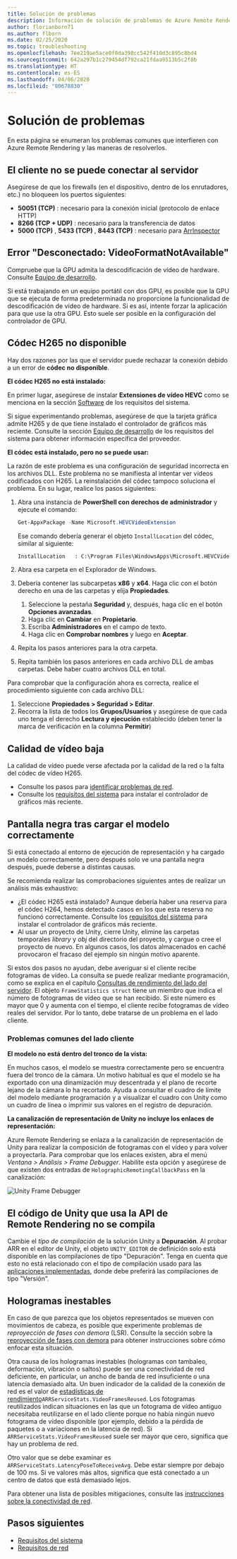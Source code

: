 ```yaml
---
title: Solución de problemas
description: Información de solución de problemas de Azure Remote Rendering
author: florianborn71
ms.author: flborn
ms.date: 02/25/2020
ms.topic: troubleshooting
ms.openlocfilehash: 7ee219ae5ace0f0da398cc542f410d3c895c8bd4
ms.sourcegitcommit: 642a297b1c279454df792ca21fdaa9513b5c2f8b
ms.translationtype: HT
ms.contentlocale: es-ES
ms.lasthandoff: 04/06/2020
ms.locfileid: "80678830"
---
```

# <a name="troubleshoot"></a>Solución de problemas

En esta página se enumeran los problemas comunes que interfieren con Azure Remote Rendering y las maneras de resolverlos.

## <a name="client-cant-connect-to-server"></a>El cliente no se puede conectar al servidor

Asegúrese de que los firewalls (en el dispositivo, dentro de los enrutadores, etc.) no bloqueen los puertos siguientes:

* **50051 (TCP)** : necesario para la conexión inicial (protocolo de enlace HTTP)
* **8266 (TCP + UDP)** : necesario para la transferencia de datos
* **5000 (TCP)** , **5433 (TCP)** , **8443 (TCP)** : necesario para [ArrInspector](tools/arr-inspector.md)

## <a name="error-disconnected-videoformatnotavailable"></a>Error "Desconectado: VideoFormatNotAvailable"

Compruebe que la GPU admita la descodificación de vídeo de hardware. Consulte [Equipo de desarrollo](../overview/system-requirements.md#development-pc).

Si está trabajando en un equipo portátil con dos GPU, es posible que la GPU que se ejecuta de forma predeterminada no proporcione la funcionalidad de descodificación de vídeo de hardware. Si es así, intente forzar la aplicación para que use la otra GPU. Esto suele ser posible en la configuración del controlador de GPU.

## <a name="h265-codec-not-available"></a>Códec H265 no disponible

Hay dos razones por las que el servidor puede rechazar la conexión debido a un error de **códec no disponible**.

**El códec H265 no está instalado:**

En primer lugar, asegúrese de instalar **Extensiones de vídeo HEVC** como se menciona en la sección [Software](../overview/system-requirements.md#software) de los requisitos del sistema.

Si sigue experimentando problemas, asegúrese de que la tarjeta gráfica admite H265 y de que tiene instalado el controlador de gráficos más reciente. Consulte la sección [Equipo de desarrollo](../overview/system-requirements.md#development-pc) de los requisitos del sistema para obtener información específica del proveedor.

**El códec está instalado, pero no se puede usar:**

La razón de este problema es una configuración de seguridad incorrecta en los archivos DLL. Este problema no se manifiesta al intentar ver vídeos codificados con H265. La reinstalación del códec tampoco soluciona el problema. En su lugar, realice los pasos siguientes:

1. Abra una instancia de **PowerShell con derechos de administrador** y ejecute el comando:

    ```PowerShell
    Get-AppxPackage -Name Microsoft.HEVCVideoExtension
    ```
  
    Ese comando debería generar el objeto `InstallLocation` del códec, similar al siguiente:
  
    ```cmd
    InstallLocation   : C:\Program Files\WindowsApps\Microsoft.HEVCVideoExtension_1.0.23254.0_x64__5wasdgertewe
    ```

1. Abra esa carpeta en el Explorador de Windows.
1. Debería contener las subcarpetas **x86** y **x64**. Haga clic con el botón derecho en una de las carpetas y elija **Propiedades**.
    1. Seleccione la pestaña **Seguridad** y, después, haga clic en el botón **Opciones avanzadas**.
    1. Haga clic en **Cambiar** en **Propietario**.
    1. Escriba **Administradores** en el campo de texto.
    1. Haga clic en **Comprobar nombres** y luego en **Aceptar**.
1. Repita los pasos anteriores para la otra carpeta.
1. Repita también los pasos anteriores en cada archivo DLL de ambas carpetas. Debe haber cuatro archivos DLL en total.

Para comprobar que la configuración ahora es correcta, realice el procedimiento siguiente con cada archivo DLL:

1. Seleccione **Propiedades > Seguridad > Editar**.
1. Recorra la lista de todos los **Grupos/Usuarios** y asegúrese de que cada uno tenga el derecho **Lectura y ejecución** establecido (deben tener la marca de verificación en la columna **Permitir**)

## <a name="low-video-quality"></a>Calidad de vídeo baja

La calidad de vídeo puede verse afectada por la calidad de la red o la falta del códec de vídeo H265.

* Consulte los pasos para [identificar problemas de red](#unstable-holograms).
* Consulte los [requisitos del sistema](../overview/system-requirements.md#development-pc) para instalar el controlador de gráficos más reciente.

## <a name="black-screen-after-successful-model-loading"></a>Pantalla negra tras cargar el modelo correctamente

Si está conectado al entorno de ejecución de representación y ha cargado un modelo correctamente, pero después solo ve una pantalla negra después, puede deberse a distintas causas.

Se recomienda realizar las comprobaciones siguientes antes de realizar un análisis más exhaustivo:

* ¿El códec H265 está instalado? Aunque debería haber una reserva para el códec H264, hemos detectado casos en los que esta reserva no funcionó correctamente. Consulte los [requisitos del sistema](../overview/system-requirements.md#development-pc) para instalar el controlador de gráficos más reciente.
* Al usar un proyecto de Unity, cierre Unity, elimine las carpetas temporales *library* y *obj* del directorio del proyecto, y cargue o cree el proyecto de nuevo. En algunos casos, los datos almacenados en caché provocaron el fracaso del ejemplo sin ningún motivo aparente.

Si estos dos pasos no ayudan, debe averiguar si el cliente recibe fotogramas de vídeo. La consulta se puede realizar mediante programación, como se explica en el capítulo [Consultas de rendimiento del lado del servidor](../overview/features/performance-queries.md). El objeto `FrameStatistics struct` tiene un miembro que indica el número de fotogramas de vídeo que se han recibido. Si este número es mayor que 0 y aumenta con el tiempo, el cliente recibe fotogramas de vídeo reales del servidor. Por lo tanto, debe tratarse de un problema en el lado cliente.

### <a name="common-client-side-issues"></a>Problemas comunes del lado cliente

**El modelo no está dentro del tronco de la vista:**

En muchos casos, el modelo se muestra correctamente pero se encuentra fuera del tronco de la cámara. Un motivo habitual es que el modelo se ha exportado con una dinamización muy descentrada y el plano de recorte lejano de la cámara lo ha recortado. Ayuda a consultar el cuadro de límite del modelo mediante programación y a visualizar el cuadro con Unity como un cuadro de línea o imprimir sus valores en el registro de depuración.

**La canalización de representación de Unity no incluye los enlaces de representación:**

Azure Remote Rendering se enlaza a la canalización de representación de Unity para realizar la composición de fotogramas con el vídeo y para volver a proyectarla. Para comprobar que los enlaces existen, abra el menú *Ventana > Análisis > Frame Debugger*. Habilite esta opción y asegúrese de que existen dos entradas de `HolographicRemotingCallbackPass` en la canalización:

![Unity Frame Debugger](./media/troubleshoot-unity-pipeline.png)

## <a name="unity-code-using-the-remote-rendering-api-doesnt-compile"></a>El código de Unity que usa la API de Remote Rendering no se compila

Cambie el *tipo de compilación* de la solución Unity a **Depuración**. Al probar ARR en el editor de Unity, el objeto `UNITY_EDITOR` de definición solo está disponible en las compilaciones de tipo "Depuración". Tenga en cuenta que esto no está relacionado con el tipo de compilación usado para las [aplicaciones implementadas](../quickstarts/deploy-to-hololens.md), donde debe preferirá las compilaciones de tipo "Versión".

## <a name="unstable-holograms"></a>Hologramas inestables

En caso de que parezca que los objetos representados se mueven con movimientos de cabeza, es posible que experimente problemas de *reproyección de fases con demora* (LSR). Consulte la sección sobre la [reproyección de fases con demora](../overview/features/late-stage-reprojection.md) para obtener instrucciones sobre cómo enfocar esta situación.

Otra causa de los hologramas inestables (hologramas con tambaleo, deformación, vibración o saltos) puede ser una conectividad de red deficiente, en particular, un ancho de banda de red insuficiente o una latencia demasiado alta. Un buen indicador de la calidad de la conexión de red es el valor de [estadísticas de rendimiento](../overview/features/performance-queries.md)`ARRServiceStats.VideoFramesReused`. Los fotogramas reutilizados indican situaciones en las que un fotograma de vídeo antiguo necesitaba reutilizarse en el lado cliente porque no había ningún nuevo fotograma de vídeo disponible (por ejemplo, debido a la pérdida de paquetes o a variaciones en la latencia de red). Si `ARRServiceStats.VideoFramesReused` suele ser mayor que cero, significa que hay un problema de red.

Otro valor que se debe examinar es `ARRServiceStats.LatencyPoseToReceiveAvg`. Debe estar siempre por debajo de 100 ms. Si ve valores más altos, significa que está conectado a un centro de datos que está demasiado lejos.

Para obtener una lista de posibles mitigaciones, consulte las [instrucciones sobre la conectividad de red](../reference/network-requirements.md#guidelines-for-network-connectivity).

## <a name="next-steps"></a>Pasos siguientes

* [Requisitos del sistema](../overview/system-requirements.md)
* [Requisitos de red](../reference/network-requirements.md)
